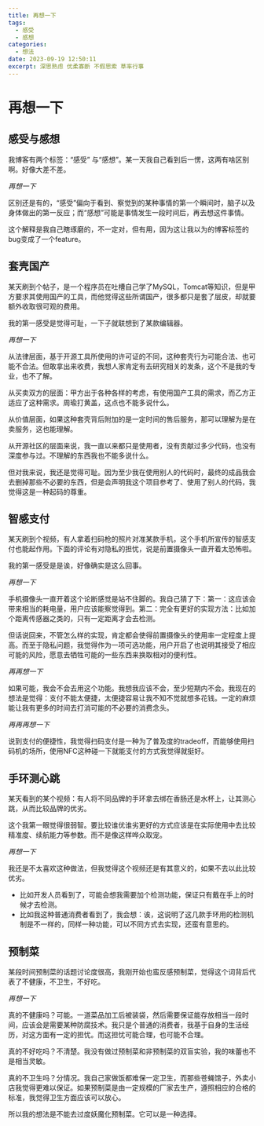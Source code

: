 ```yaml
---
title: 再想一下
tags:
  - 感受
  - 感想
categories:
  - 想法
date: 2023-09-19 12:50:11
excerpt: 深思熟虑 优柔寡断 不假思索 草率行事
---
```

# 再想一下



## 感受与感想
我博客有两个标签：“感受” 与“感想”。某一天我自己看到后一愣，这两有啥区别啊。好像大差不差。

*再想一下*

区别还是有的，“感受”偏向于看到、察觉到的某种事情的第一个瞬间时，脑子以及身体做出的第一反应；而“感想”可能是事情发生一段时间后，再去想这件事情。

这个解释是我自己瞎琢磨的，不一定对，但有用，因为这让我以为的博客标签的bug变成了一个feature。

## 套壳国产
某天刷到个帖子，是一个程序员在吐槽自己学了MySQL，Tomcat等知识，但是甲方要求其使用国产的工具，而他觉得这些所谓国产，很多都只是套了层皮，却就要额外收取很可观的费用。

我的第一感受是觉得可耻，一下子就联想到了某款编辑器。

*再想一下*

从法律层面，基于开源工具所使用的许可证的不同，这种套壳行为可能合法、也可能不合法。但敢拿出来收费，我想人家肯定有去研究相关的发条，这个不是我的专业，也不了解。

从买卖双方的层面：甲方出于各种各样的考虑，有使用国产工具的需求，而乙方正适应了这种需求。周瑜打黄盖，这点也不能多说什么。

从价值层面，如果这种套壳背后附加的是一定时间的售后服务，那可以理解为是在卖服务，这也能理解。

从开源社区的层面来说，我一直以来都只是使用者，没有贡献过多少代码，也没有深度参与过。不理解的东西我也不能多说什么。

但对我来说，我还是觉得可耻。因为至少我在使用别人的代码时，最终的成品我会去删掉那些不必要的东西，但是会声明我这个项目参考了、使用了别人的代码，我觉得这是一种起码的尊重。

## 智感支付
某天刷到个视频，有人拿着扫码枪的照片对准某款手机，这个手机所宣传的智感支付也能起作用。下面的评论有对隐私的担忧，说是前置摄像头一直开着太恐怖啦。

我的第一感受是是诶，好像确实是这么回事。

*再想一下*

手机摄像头一直开着这个论断感觉是站不住脚的。我自己猜了下：第一：这应该会带来相当的耗电量，用户应该能察觉得到。第二：完全有更好的实现方法：比如加个距离传感器之类的，只有一定距离才会去检测。

但话说回来，不管怎么样的实现，肯定都会使得前置摄像头的使用率一定程度上提高。而至于隐私问题，我觉得作为一项可选功能，用户开启了也说明其接受了相应可能的风险，愿意去牺牲可能的一些东西来换取相对的便利性。

*再再想一下*

如果可能，我会不会去用这个功能。我想我应该不会，至少短期内不会。我现在的想法是觉得：支付不能太便捷，太便捷容易让我不知不觉就想多花钱。一定的麻烦能让我有更多的时间去打消可能的不必要的消费念头。

*再再再想一下*

说到支付的便捷性，我觉得扫码支付是一种为了普及度的tradeoff，而能够使用扫码机的场所，使用NFC这种碰一下就能支付的方式我觉得就挺好。


## 手环测心跳
某天看到的某个视频：有人将不同品牌的手环拿去绑在香肠还是水杯上，让其测心跳，从而比较品牌的优劣。

这个我第一眼觉得很弱智。要比较谁优谁劣更好的方式应该是在实际使用中去比较精准度、续航能力等参数。而不是像这样哗众取宠。

*再想一下*

我还是不太喜欢这种做法，但我觉得这个视频还是有其意义的，如果不去以此比较优劣。
- 比如开发人员看到了，可能会想我需要加个检测功能，保证只有戴在手上的时候才去检测。
- 比如我这种普通消费者看到了，我会想：诶，这说明了这几款手环用的检测机制是不一样的，同样一种功能，可以不同方式去实现，还蛮有意思的。

## 预制菜
某段时间预制菜的话题讨论度很高，我刚开始也蛮反感预制菜，觉得这个词背后代表了不健康，不卫生，不好吃。

*再想一下*

真的不健康吗？可能。一道菜品加工后被装袋，然后需要保证能存放相当一段时间，应该会是需要某种防腐技术。我只是个普通的消费者，我基于自身的生活经历，对这方面有一定的担忧。而这担忧可能合理，也可能不合理。

真的不好吃吗？不清楚。我没有做过预制菜和非预制菜的双盲实验，我的味蕾也不是相当灵敏。

真的不卫生吗？分情况。我自己家做饭都难保一定卫生，而那些苍蝇馆子，外卖小店我觉得更难以保证。如果预制菜是由一定规模的厂家去生产，遵照相应的合格的标准，我觉得卫生方面应该可以放心。

所以我的想法是不能去过度妖魔化预制菜。它可以是一种选择。
